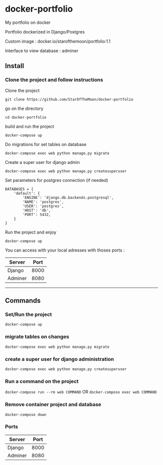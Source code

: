 # docker-portfolio
My portfolio on docker

Portfolio dockerized in Django/Postgres

Custom image : docker.io/starofthemoon/portfolio:1.1

Interface to view database : adminer


## Install
### Clone the project and follow instructions
Clone the project
``` 
git clone https://github.com/StarOfTheMoon/docker-portfolio
```
go on the directory
```
cd docker-portfolio
```
build and run the project
```
docker-compose up 
```
Do migrations for set tables on database
```
docker-compose exec web python manage.py migrate
```
Create a super user for django admin
```
docker-compose exec web python manage.py createsuperuser
```
Set parameters for postgres connection (if needed)
```
DATABASES = {
    'default': {
        'ENGINE': 'django.db.backends.postgresql',
        'NAME': 'postgres',
        'USER': 'postgres',
        'HOST': 'db',
        'PORT': 5432,
    }
}
```
Run the project and enjoy
```
docker-compose up 
```
You can access with your local adresses with thoses ports : 

| Server  | Port |
|---------|------|
| Django  | 8000 |
| Adminer | 8080 |

---------------------------------------------------------------------------------------------
## Commands
### Set/Run the project
``` 
docker-compose up 
```

### migrate tables on changes
```
docker-compose exec web python manage.py migrate
```

###  create a super user for django administration
```
docker-compose exec web python manage.py createsuperuser
```

### Run a command on the project
```docker-compose run --rm web COMMAND``` 
OR
```docker-compose exec web COMMAND```

### Remove container project and database
```
docker-compose down
```

### Ports 

| Server  | Port |
|---------|------|
| Django  | 8000 |
| Adminer | 8080 |



